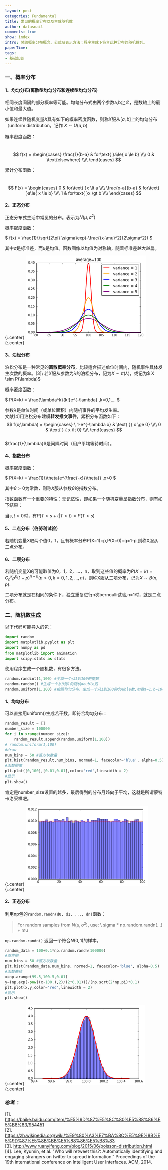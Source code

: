 ```yaml
---
layout: post
categories: Fundamental
title: 常见的概率分布以及生成随机数
author: datasnail
comments: true
show: index
intro: 总结概率分布概念、公式及表示方法；程序生成下符合此种分布的随机数列。
paperTime:
tags:
- 基础知识
---
```


### **一、概率分布**
#### **1、均匀分布(离散型均匀分布和连续型均匀分布)**
相同长度间隔的部分概率等可能。均匀分布式由两个参数a,b定义，是数轴上的最小值和最大值。

如果连续性随机变量$X$具有如下的概率密度函数，则称$X$服从$[a,b]$上的均匀分布（uniform distribution，记作 $X \sim U(a,b)$

概率密度函数：

&nbsp;
$$
f(x) = \begin{cases} \frac{1}{b-a} & for\text{ }a\le{ x \le b} \\\\
0 & \text{elsewhere} \\\\
\end{cases}
$$

累计分布函数：

&nbsp;
$$
F(x) = \begin{cases} 0 & for\text{ }x \lt a \\\\
\frac{x-a}{b-a} & for\text{ }a\le{ x \le b} \\\\
1 & for\text{ }x \gt b \\\\
\end{cases}
$$

#### **2、正态分布**
正态分布式生活中常见的分布。表示为$N(\mu, \sigma^2)$

概率密度函数：

$
f(x) = \frac{1}{\sqrt{2\pi} \sigma}exp(-\frac{(x-\mu)^2}{2\sigma^2})
$

其中$\sigma$是标准差，而$\mu$是均值。函数图像以均值为对称轴，随着标准差越大越扁。

{:.center}
![uniform_isntance](/postimg/gaussian_instance5.png)
{:.center}


#### **3、泊松分布**
泊松分布是一种常见的**离散概率分布**，比较适合描述单位时间内，随机事件具体发生次数的概率。[3]\\
若$X$服从参数为$\lambda$的泊松分布，记为$X\sim \pi (\lambda )$，或记为$ X \sim P(\lambda)$

概率密度函数：

$
P(X=k) = \frac{\lambda^k}{k!}e^{-\lambda} ,k=0,1,...
$

参数$\lambda$是单位时间（或单位面积）内随机事件的平均发生率。  
文献[4]用泊松分布建模**转发推文事件**，累积分布函数如下：   
$$
f(x;\lambda) = \begin{cases} \ 1-e^{-\lambda x} & \text{ }{ x \ge 0} \\\\
0 & \text{ } { x \lt 0} \\\\
\end{cases}
$$  
$\frac{1}{\lambda}$是间隔时间（用户平均等待时间）。

#### **4、指数分布**
概率密度函数：

$
P(X=k) = \frac{1}{\theta}e^{\frac{-x}{\theta}} ,x>0
$

其中$\theta >0$为常数，则称$X$服从参数$\theta$的指数分布。

指数函数有一个重要的特性：无记忆性，即如果一个随机变量呈指数分布，则有如下结果：

当$s,t\gt 0$时，有$P(T>s+t|T>t)=P(T>s)$
#### **5、二点分布（伯努利试验）**
若随机变量X取两个值0，1，且有概率分布P(X=1)=p,P(X=0)=q=1-p,则称X服从二点分布。
#### **6、二项分布**
若随机变量X的可能取值为0，1，2，…，n，取到这些值的概率为$P(X=k) = C_n^k p^k(1-p)^{n-k} (p \gt 0,k=0,1,2,...,n)$，则称X服从二项分布，记为$X \sim B(n,p)$.

二项分布就是在相同的条件下，独立重复进行n次bernoulli试验,n=1时，就是二点分布。

### **二、随机数生成**
以下代码可能导入的包：
```python
import random
import matplotlib.pyplot as plt
import numpy as pd
from matplotlib import animation
import scipy.stats as stats
```

使用程序生成一个随机数，有很多方法。
```python
random.randint(1,100) #生成一个从1到100的整数
random.random() #生成一个从0到1的随机double数
random.uniform(1,100) #按照均匀分布，生成一个从1到100的double数,参数a=1,b=100
```

#### **1、均匀分布**
可以直接用uniform()生成若干数，即符合均匀分布：

```python
random_result = []
number_size = 100000
for i in xrange(number_size):
    random_result.append(random.uniform(1,100)) 
# random.uniform(1,100)
#draw
num_bins = 50 #直方块数量
plt.hist(random_result,num_bins, normed=1, facecolor='blue', alpha=0.5)
#函数图像
plt.plot([0,100],[0.01,0.01],color='red',linewidth = 2)
#显示
plt.show()
```

肯定是number_size设置的越多，最后得到的分布月趋向于平均，这就是所谓蒙特卡洛采样吧。

{:.center}
![uniform_isntance](/postimg/uniform_instance.png)
{:.center}

#### **2、正态分布**
利用np包的`random.randn(d0, d1, ..., dn)`函数：
> For random samples from $N(\mu, \sigma^2)$, use: \\
> sigma * np.random.randn(...) + mu

`np.random.randn()` 返回一个符合$N(0, 1)$的样本。
```python
random_data = 100+0.1*np.random.randn(100000)
#直方图
num_bins = 50 #直方块数量
plt.hist(random_data,num_bins, normed=1, facecolor='blue', alpha=0.5)
#函数曲线
x=np.arange(99.5,100.5,0.01)
y=(np.exp(-pow((x-100.),2)/(2*0.01)))/(np.sqrt(2*np.pi)*0.1)
plt.plot(x,y,color='red',linewidth = 2)
#显示
plt.show()
```

{:.center}
![uniform_isntance](/postimg/gaussian_instance.png)
{:.center}

### **参考：**

[1]. https://baike.baidu.com/item/%E5%9D%87%E5%8C%80%E5%88%86%E5%B8%83/954451  
[2]. https://zh.wikipedia.org/wiki/%E9%80%A3%E7%BA%8C%E5%9E%8B%E5%9D%87%E5%8B%BB%E5%88%86%E5%B8%83  
[3]. http://www.ruanyifeng.com/blog/2015/06/poisson-distribution.html  
[4]. Lee, Kyumin, et al. "Who will retweet this?: Automatically identifying and engaging strangers on twitter to spread information." Proceedings of the 19th international conference on Intelligent User Interfaces. ACM, 2014.
